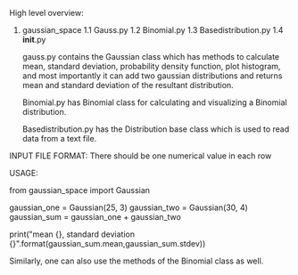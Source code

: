 
High level overview:
1. gaussian_space
	1.1 Gauss.py
    1.2 Binomial.py
    1.3 Basedistribution.py
    1.4 __init__.py
    
	gauss.py contains the Gaussian class which has methods to calculate mean, standard deviation, probability
	density function, plot histogram, and most importantly it can add two gaussian distributions and returns 
	mean and standard deviation of the resultant distribution. 

	Binomial.py has Binomial class for calculating and visualizing a Binomial distribution.

	Basedistribution.py has the Distribution base class which is used to read data from a text file.

INPUT FILE FORMAT:
	There should be one numerical value in each row

USAGE:

from gaussian_space import Gaussian

gaussian_one = Gaussian(25, 3)
gaussian_two = Gaussian(30, 4)
gaussian_sum = gaussian_one + gaussian_two

print("mean {}, standard deviation {}".format(gaussian_sum.mean,gaussian_sum.stdev))

Similarly, one can also use the methods of the Binomial class as well. 



